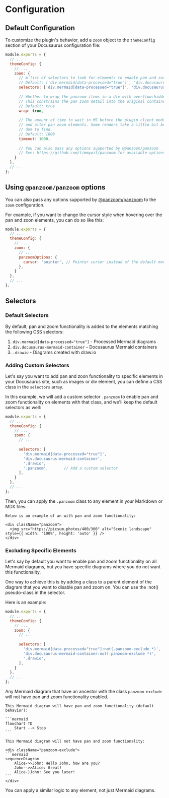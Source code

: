 # Configuration

## Default Configuration

To customize the plugin's behavior, add a `zoom` object to the `themeConfig` section of your Docusaurus configuration file:

```js title="docusaurus.config.js"
module.exports = {
  // ...
  themeConfig: {
    // ...
    zoom: {
      // A list of selectors to look for elements to enable pan and zoom
      // Default: ['div.mermaid[data-processed="true"]', 'div.docusaurus-mermaid-container', '.drawio']
      selectors: ['div.mermaid[data-processed="true"]', 'div.docusaurus-mermaid-container', '.drawio'],
      
      // Whether to wrap the panzoom items in a div with overflow:hidden
      // This constrains the pan zoom detail into the original container
      // Default: true
      wrap: true,
      
      // The amount of time to wait in MS before the plugin client module tries to look for
      // and alter pan zoom elements. Some renders take a little bit before they appear in the
      // dom to find.
      // Default: 1000
      timeout: 1000,
      
      // You can also pass any options supported by @panzoom/panzoom
      // See: https://github.com/timmywil/panzoom for available options
    }
  },
  // ...
};
```

## Using `@panzoom/panzoom` options

You can also pass any options supported by [@panzoom/panzoom](https://www.npmjs.com/package/@panzoom/panzoom) to the `zoom` configuration.

For example, if you want to change the cursor style when hovering over the pan and zoon elements, you can do so like this:

```js title="docusaurus.config.js"
module.exports = {
  // ...
  themeConfig: {
    // ...
    zoom: {
      // ...
      panzoomOptions: {
        cursor: 'pointer', // Pointer cursor instead of the default move cursor
      },
    }
  },
  // ...
};
```

## Selectors

### Default Selectors

By default, pan and zoom functionality is added to the elements matching the following CSS selectors:

1. `div.mermaid[data-processed="true"]` - Processed Mermaid diagrams
2. `div.docusaurus-mermaid-container` - Docusaurus Mermaid containers
3. `.drawio` - Diagrams created with draw.io

### Adding Custom Selectors

Let's say you want to add pan and zoon functionality to specific elements in your Docusaurus site, such as images or div 
element, you can define a CSS class in the `selectors` array. 

In this example, we will add a custom selector `.panzoom` to enable pan and zoom functionality on elements with that 
class, and we'll keep the default selectors as well:

```js title="docusaurus.config.js"
module.exports = {
  // ...
  themeConfig: {
    // ...
    zoom: {
      // ...
      
      selectors: [
        'div.mermaid[data-processed="true"]', 
        'div.docusaurus-mermaid-container', 
        '.drawio',
        '.panzoom',       // Add a custom selector
      ],
    }
  },
  // ...
};
```

Then, you can apply the `.panzoom` class to any element in your Markdown or MDX files:

````mdx title="example.md"
Below is an example of an with pan and zoom functionality:

<div className="panzoom">
  <img src="https://picsum.photos/400/300" alt="Scenic landscape" style={{ width: '100%', height: 'auto' }} />
</div>
````

### Excluding Specific Elements

Let's say by default you want to enable pan and zoom functionality on all Mermaid diagrams, but you have specific diagrams
where you do not want this functionality.

One way to achieve this is by adding a class to a parent element of the diagram that you want to disable pan and zoom on.
You can use the :not() pseudo-class in the selector.

Here is an example:

```js title="docusaurus.config.js"
module.exports = {
  // ...
  themeConfig: {
    // ...
    zoom: {
      // ...
      
      selectors: [
        'div.mermaid[data-processed="true"]:not(.panzoom-exclude *)', 
        'div.docusaurus-mermaid-container:not(.panzoom-exclude *)', 
        '.drawio',
      ],
    }
  },
  // ...
};
```

Any Mermaid diagram that have an ancestor with the class `panzoom-exclude` will not have pan and zoom functionality enabled.

````mdx title="example.md"
This Mermaid diagram will have pan and zoom functionality (default behavior):

```mermaid
flowchart TD
    Start --> Stop
```

This Mermaid diagram will not have pan and zoom functionality:

<div className="panzoom-exclude">
```mermaid
sequenceDiagram
    Alice->>John: Hello John, how are you?
    John-->>Alice: Great!
    Alice-)John: See you later!
```
</div>
````

You can apply a similar logic to any element, not just Mermaid diagrams.
